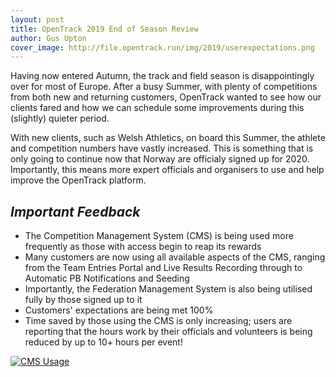 ```yaml
---
layout: post
title: OpenTrack 2019 End of Season Review
author: Gus Upton
cover_image: http://file.opentrack.run/img/2019/userexpectations.png
---
```


Having now entered Autumn, the track and field season is disappointingly over for most of Europe. After a busy Summer, with plenty of competitions from both new and returning customers, OpenTrack wanted to see how our clients fared and how we can schedule some improvements during this (slightly) quieter period.

With new clients, such as Welsh Athletics, on board this Summer, the athlete and competition numbers have vastly increased. This is something that is only going to continue now that Norway are officialy signed up for 2020. Importantly, this means more expert officials and organisers to use and help improve the OpenTrack platform.

## _Important Feedback_

- The Competition Management System (CMS) is being used more frequently as those with access begin to reap its rewards
- Many customers are now using all available aspects of the CMS, ranging from the Team Entries Portal and Live Results Recording through to Automatic PB Notifications and Seeding
- Importantly, the Federation Management System is also being utilised fully by those signed up to it
- Customers' expectations are being met 100%
- Time saved by those using the CMS is only increasing; users are reporting that the hours work by their officials and volunteers is being reduced by up to 10+ hours per event!

[![CMS Usage](http://file.opentrack.run/img/2019/cms_features.png)](http://file.opentrack.run/img/2019/cms_features.png)
